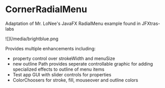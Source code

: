# CornerRadialMenu
Adaptation of Mr. LoNee's JavaFX RadialMenu example found in JFXtras-labs

![](/media/brightblue.png

Provides multiple enhancements including: 

- property control over strokeWidth and menuSize
- new outline Path provides seperate controllable graphic for adding specialized effects to outline of menu items
- Test app GUI with slider controls for properties
- ColorChoosers for stroke, fill, mouseover and outline colors